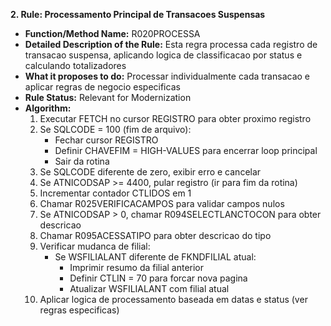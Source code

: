 **2. Rule: Processamento Principal de Transacoes Suspensas**
- **Function/Method Name:** R020PROCESSA
- **Detailed Description of the Rule:** Esta regra processa cada registro de transacao suspensa, aplicando logica de classificacao por status e calculando totalizadores
- **What it proposes to do:** Processar individualmente cada transacao e aplicar regras de negocio especificas
- **Rule Status:** Relevant for Modernization
- **Algorithm:**
  1. Executar FETCH no cursor REGISTRO para obter proximo registro
  2. Se SQLCODE = 100 (fim de arquivo):
     - Fechar cursor REGISTRO
     - Definir CHAVEFIM = HIGH-VALUES para encerrar loop principal
     - Sair da rotina
  3. Se SQLCODE diferente de zero, exibir erro e cancelar
  4. Se ATNICODSAP >= 4400, pular registro (ir para fim da rotina)
  5. Incrementar contador CTLIDOS em 1
  6. Chamar R025VERIFICACAMPOS para validar campos nulos
  7. Se ATNICODSAP > 0, chamar R094SELECTLANCTOCON para obter descricao
  8. Chamar R095ACESSATIPO para obter descricao do tipo
  9. Verificar mudanca de filial:
     - Se WSFILIALANT diferente de FKNDFILIAL atual:
       - Imprimir resumo da filial anterior
       - Definir CTLIN = 70 para forcar nova pagina
       - Atualizar WSFILIALANT com filial atual
  10. Aplicar logica de processamento baseada em datas e status (ver regras especificas)